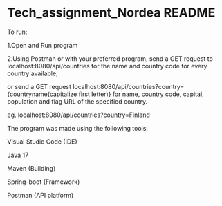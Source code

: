 # Tech_assignment_Nordea README

To run:

1.Open and Run program

2.Using Postman or with your preferred program, send a GET request to localhost:8080/api/countries for the name and country code for every country available,

   or send a GET request localhost:8080/api/countries?country={countryname(capitalize first letter)} for name, country code, capital, population and flag URL
   of the specified country.
  
   eg. localhost:8080/api/countries?country=Finland
  
 The program was made using the following tools:
 
 Visual Studio Code (IDE)
 
 Java 17
 
 Maven (Building)
 
 Spring-boot (Framework)
 
 Postman (API platform)
